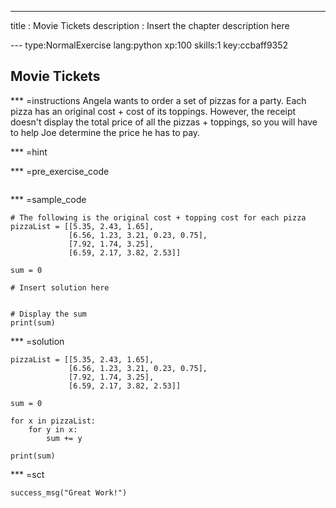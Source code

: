 ---
title       : Movie Tickets
description : Insert the chapter description here

--- type:NormalExercise lang:python xp:100 skills:1 key:ccbaff9352
## Movie Tickets


*** =instructions
Angela wants to order a set of pizzas for a party. Each pizza has an original cost + cost of its toppings.
However, the receipt doesn't display the total price of all the pizzas + toppings, so you will have to help Joe
determine the price he has to pay.



*** =hint

*** =pre_exercise_code
```{python}

```

*** =sample_code
```{python}
# The following is the original cost + topping cost for each pizza
pizzaList = [[5.35, 2.43, 1.65],
             [6.56, 1.23, 3.21, 0.23, 0.75],
             [7.92, 1.74, 3.25],
             [6.59, 2.17, 3.82, 2.53]]
             
sum = 0
             
# Insert solution here

        
# Display the sum
print(sum)
```

*** =solution
```{python}
pizzaList = [[5.35, 2.43, 1.65],
             [6.56, 1.23, 3.21, 0.23, 0.75],
             [7.92, 1.74, 3.25],
             [6.59, 2.17, 3.82, 2.53]]
             
sum = 0
             
for x in pizzaList:
    for y in x:
        sum += y
        
print(sum)
```

*** =sct
```{python}
success_msg("Great Work!")
```
